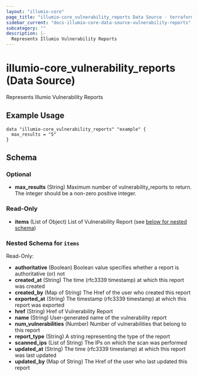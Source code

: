 ```yaml
---
layout: "illumio-core"
page_title: "illumio-core_vulnerability_reports Data Source - terraform-provider-illumio-core"
sidebar_current: "docs-illumio-core-data-source-vulnerability-reports"
subcategory: ""
description: |-
  Represents Illumio Vulnerability Reports
---
```


# illumio-core_vulnerability_reports (Data Source)

Represents Illumio Vulnerability Reports

Example Usage
------------
```hcl
data "illumio-core_vulnerability_reports" "example" {
  max_results = "5"
}
```

## Schema

### Optional

- **max_results** (String) Maximum number of vulnerability_reports to return. The integer should be a non-zero positive integer. 

### Read-Only

- **items** (List of Object) List of Vulnerability Report (see [below for nested schema](#nestedatt--items))

<a id="nestedatt--items"></a>
### Nested Schema for `items`

Read-Only:

- **authoritative** (Boolean) Boolean value specifies whether a report is authoritative (or) not
- **created_at** (String) The time (rfc3339 timestamp) at which this report was created
- **created_by** (Map of String) The Href of the user who created this report
- **exported_at** (String) The timestamp (rfc3339 timestamp) at which this report was exported
- **href** (String) Href of Vulnerability Report
- **name** (String) User-generated name of the vulnerability report
- **num_vulnerabilities** (Number) Number of vulnerabilities that belong to this report
- **report_type** (String) A string representing the type of the report
- **scanned_ips** (List of String) The IPs on which the scan was performed
- **updated_at** (String) The time (rfc3339 timestamp) at which this report was last updated
- **updated_by** (Map of String) The Href of the user who last updated this report


